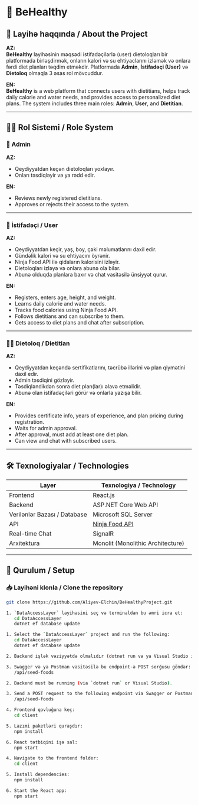 # 🥦 BeHealthy

## 📌 Layihə haqqında / About the Project

**AZ:**  
**BeHealthy** layihəsinin məqsədi istifadəçilərlə (user) dietoloqları bir platformada birləşdirmək, onların kalori və su ehtiyaclarını izləmək və onlara fərdi diet planları təqdim etməkdir. Platformada **Admin**, **İstifadəçi (User)** və **Dietoloq** olmaqla 3 əsas rol mövcuddur.

**EN:**  
**BeHealthy** is a web platform that connects users with dietitians, helps track daily calorie and water needs, and provides access to personalized diet plans. The system includes three main roles: **Admin**, **User**, and **Dietitian**.

---

## 🧑‍💼 Rol Sistemi / Role System

### 🔐 Admin
**AZ:**  
- Qeydiyyatdan keçən dietoloqları yoxlayır.  
- Onları təsdiqləyir və ya rədd edir.  

**EN:**  
- Reviews newly registered dietitians.  
- Approves or rejects their access to the system.

---

### 👤 İstifadəçi / User
**AZ:**  
- Qeydiyyatdan keçir, yaş, boy, çəki məlumatlarını daxil edir.  
- Gündəlik kalori və su ehtiyacını öyrənir.  
- Ninja Food API ilə qidaların kalorisini izləyir.  
- Dietoloqları izləyə və onlara abunə ola bilər.  
- Abunə olduqda planlara baxır və chat vasitəsilə ünsiyyət qurur.

**EN:**  
- Registers, enters age, height, and weight.  
- Learns daily calorie and water needs.  
- Tracks food calories using Ninja Food API.  
- Follows dietitians and can subscribe to them.  
- Gets access to diet plans and chat after subscription.

---

### 👩‍⚕️ Dietoloq / Dietitian
**AZ:**  
- Qeydiyyatdan keçəndə sertifikatlarını, təcrübə illərini və plan qiymətini daxil edir.  
- Admin təsdiqini gözləyir.  
- Təsdiqləndikdən sonra diet plan(lar)ı əlavə etməlidir.  
- Abunə olan istifadəçiləri görür və onlarla yazışa bilir.

**EN:**  
- Provides certificate info, years of experience, and plan pricing during registration.  
- Waits for admin approval.  
- After approval, must add at least one diet plan.  
- Can view and chat with subscribed users.

---

## 🛠 Texnologiyalar / Technologies

| Layer       | Texnologiya / Technology           |
|-------------|-------------------------------------|
| Frontend    | React.js                           |
| Backend     | ASP.NET Core Web API               |
| Verilənlər Bazası / Database | Microsoft SQL Server              |
| API         | [Ninja Food API](https://api-ninjas.com/api/nutrition) |
| Real-time Chat | SignalR                          |
| Arxitektura | Monolit (Monolithic Architecture)  |

---

## 🚀 Qurulum / Setup

### 📥 Layihəni klonla / Clone the repository
```bash
git clone https://github.com/Aliyev-Elchin/BeHealthyProject.git

1. `DataAccessLayer` layihəsini seç və terminaldan bu əmri icra et:
   cd DataAccessLayer
   dotnet ef database update

1. Select the `DataAccessLayer` project and run the following:
   cd DataAccessLayer
   dotnet ef database update

2. Backend işlək vəziyyətdə olmalıdır (dotnet run və ya Visual Studio ilə).

3. Swagger və ya Postman vasitəsilə bu endpoint-ə POST sorğusu göndər:
   /api/seed-foods

2. Backend must be running (via `dotnet run` or Visual Studio).

3. Send a POST request to the following endpoint via Swagger or Postman:
   /api/seed-foods

4. Frontend qovluğuna keç:
   cd client

5. Lazımi paketləri quraşdır:
   npm install

6. React tətbiqini işə sal:
   npm start

4. Navigate to the frontend folder:
   cd client

5. Install dependencies:
   npm install

6. Start the React app:
   npm start


